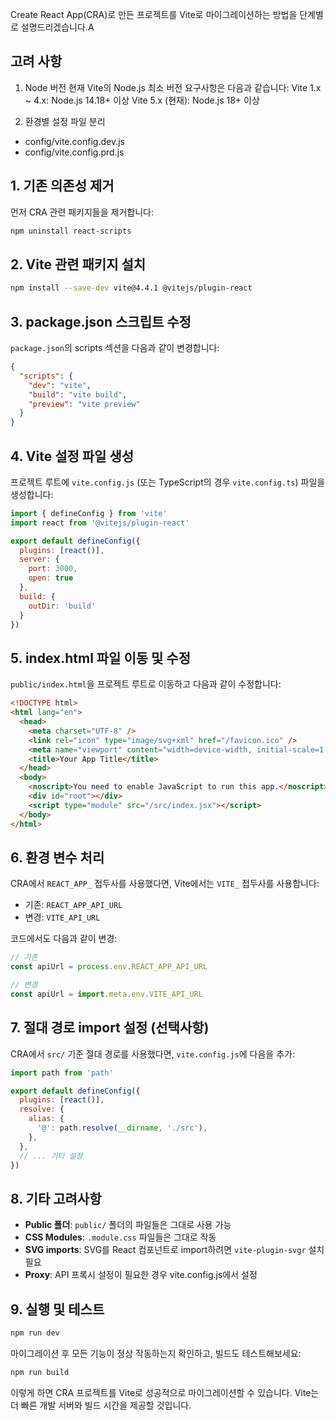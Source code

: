 Create React App(CRA)로 만든 프로젝트를 Vite로 마이그레이션하는 방법을 단계별로 설명드리겠습니다.A

## 고려 사항
1. Node 버전
  현재 Vite의 Node.js 최소 버전 요구사항은 다음과 같습니다:
  Vite 1.x ~ 4.x: Node.js 14.18+ 이상
  Vite 5.x (현재): Node.js 18+ 이상

2. 환경별 설정 파일 분리
- config/vite.config.dev.js
- config/vite.config.prd.js

## 1. 기존 의존성 제거

먼저 CRA 관련 패키지들을 제거합니다:

```bash
npm uninstall react-scripts
```

## 2. Vite 관련 패키지 설치

```bash
npm install --save-dev vite@4.4.1 @vitejs/plugin-react
```

## 3. package.json 스크립트 수정

`package.json`의 scripts 섹션을 다음과 같이 변경합니다:

```json
{
  "scripts": {
    "dev": "vite",
    "build": "vite build",
    "preview": "vite preview"
  }
}
```

## 4. Vite 설정 파일 생성

프로젝트 루트에 `vite.config.js` (또는 TypeScript의 경우 `vite.config.ts`) 파일을 생성합니다:

```javascript
import { defineConfig } from 'vite'
import react from '@vitejs/plugin-react'

export default defineConfig({
  plugins: [react()],
  server: {
    port: 3000,
    open: true
  },
  build: {
    outDir: 'build'
  }
})
```

## 5. index.html 파일 이동 및 수정

`public/index.html`을 프로젝트 루트로 이동하고 다음과 같이 수정합니다:

```html
<!DOCTYPE html>
<html lang="en">
  <head>
    <meta charset="UTF-8" />
    <link rel="icon" type="image/svg+xml" href="/favicon.ico" />
    <meta name="viewport" content="width=device-width, initial-scale=1.0" />
    <title>Your App Title</title>
  </head>
  <body>
    <noscript>You need to enable JavaScript to run this app.</noscript>
    <div id="root"></div>
    <script type="module" src="/src/index.jsx"></script>
  </body>
</html>
```

## 6. 환경 변수 처리

CRA에서 `REACT_APP_` 접두사를 사용했다면, Vite에서는 `VITE_` 접두사를 사용합니다:

- 기존: `REACT_APP_API_URL`
- 변경: `VITE_API_URL`

코드에서도 다음과 같이 변경:
```javascript
// 기존
const apiUrl = process.env.REACT_APP_API_URL

// 변경
const apiUrl = import.meta.env.VITE_API_URL
```

## 7. 절대 경로 import 설정 (선택사항)

CRA에서 `src/` 기준 절대 경로를 사용했다면, `vite.config.js`에 다음을 추가:

```javascript
import path from 'path'

export default defineConfig({
  plugins: [react()],
  resolve: {
    alias: {
      '@': path.resolve(__dirname, './src'),
    },
  },
  // ... 기타 설정
})
```

## 8. 기타 고려사항

- **Public 폴더**: `public/` 폴더의 파일들은 그대로 사용 가능
- **CSS Modules**: `.module.css` 파일들은 그대로 작동
- **SVG imports**: SVG를 React 컴포넌트로 import하려면 `vite-plugin-svgr` 설치 필요
- **Proxy**: API 프록시 설정이 필요한 경우 vite.config.js에서 설정

## 9. 실행 및 테스트

```bash
npm run dev
```

마이그레이션 후 모든 기능이 정상 작동하는지 확인하고, 빌드도 테스트해보세요:

```bash
npm run build
```

이렇게 하면 CRA 프로젝트를 Vite로 성공적으로 마이그레이션할 수 있습니다. Vite는 더 빠른 개발 서버와 빌드 시간을 제공할 것입니다.